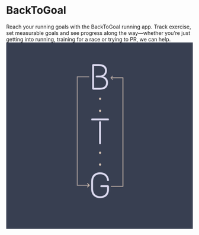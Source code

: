 # BackToGoal
Reach your running goals with the BackToGoal running app. Track exercise, set measurable goals and see progress along the way—whether you’re just getting into running, training for a race or trying to PR, we can help.  
![](https://github.com/ktzy0305/BackToGoal/blob/master/BackToGoal/Assets.xcassets/AppIcon.appiconset/BackToGoal%20App%20Store.png)
